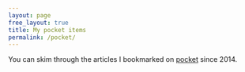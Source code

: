 ```yaml
---
layout: page
free_layout: true
title: My pocket items
permalink: /pocket/
---
```


You can skim through the articles I bookmarked on [pocket](http://getpocket.com) since 2014.

<div id="pocket-items">
</div>

<script type="text/javascript">
console.log('works')
window.fetch('/synced.json')
.then((response) => response.json())
.then(pocketItems => {
  console.log('pocketItems', pocketItems)
  const pocketItemsContainer = document.getElementById('pocket-items')
  pocketItemsContainer.innerHTML = `
    <ul>
      ${pocketItems.items.map(item => `
      <li>
        <b><a href="${item.url}">${item.title}</a></b> &nbsp; ${item.date}<br/>
      </li>
      `).join('')}
    </ul>
  `
})
</script>